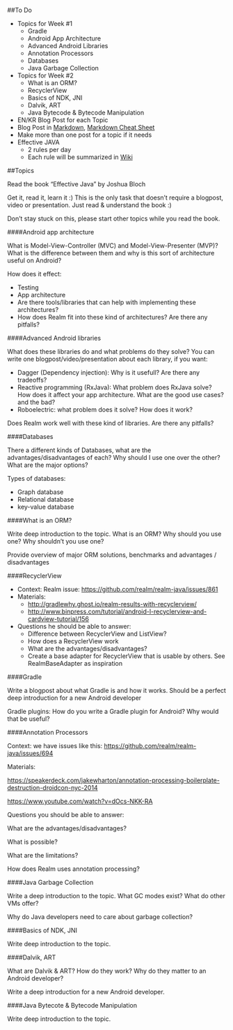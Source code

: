 ##To Do

  * Topics for Week #1
    * Gradle
    * Android App Architecture
    * Advanced Android Libraries
    * Annotation Processors
    * Databases
    * Java Garbage Collection
  * Topics for Week #2
    * What is an ORM?
    * RecyclerView
    * Basics of NDK, JNI
    * Dalvik, ART
    * Java Bytecode & Bytecode Manipulation
  * EN/KR Blog Post for each Topic
  * Blog Post in [Markdown](http://daringfireball.net/projects/markdown/), [Markdown Cheat Sheet](https://github.com/adam-p/markdown-here/wiki/Markdown-Cheatsheet)
  * Make more than one post for a topic if it needs
  * Effective JAVA
    * 2 rules per day
    * Each rule will be summarized in [Wiki](https://github.com/TheFinestArtist/Relam-JAVA-Android-Learning/wiki)

##Topics

Read the book “Effective Java” by Joshua Bloch

Get it, read it, learn it :) This is the only task that doesn’t require a blogpost, video or presentation. Just read & understand the book :)

Don’t stay stuck on this, please start other topics while you read the book.


####Android app architecture

What is Model-View-Controller (MVC) and Model-View-Presenter (MVP)? What is the difference between them and why is this sort of architecture useful on Android?

How does it effect:

  * Testing
  * App architecture
  * Are there tools/libraries that can help with implementing these architectures?
  * How does Realm fit into these kind of architectures? Are there any pitfalls?


####Advanced Android libraries

What does these libraries do and what problems do they solve? You can write one blogpost/video/presentation about each library, if you want:

  * Dagger (Dependency injection): Why is it usefull? Are there any tradeoffs?
  * Reactive programming (RxJava): What problem does RxJava solve? How does it affect your app architecture. What are the good use cases? and the bad?
  * Roboelectric: what problem does it solve? How does it work?

Does Realm work well with these kind of libraries. Are there any pitfalls?


####Databases

There a different kinds of Databases, what are the advantages/disadvantages of each?  Why should I use one over the other? What are the major options?

Types of databases:

  * Graph database
  * Relational database
  * key-value database


####What is an ORM?

Write deep introduction to the topic. What is an ORM? Why should you use one? Why shouldn’t you use one?

Provide overview of major ORM solutions, benchmarks and advantages / disadvantages


####RecyclerView

  * Context: Realm issue: https://github.com/realm/realm-java/issues/861
  * Materials:
    * http://gradlewhy.ghost.io/realm-results-with-recyclerview/
    * http://www.binpress.com/tutorial/android-l-recyclerview-and-cardview-tutorial/156
  * Questions he should be able to answer:
    * Difference between RecyclerView and ListView?
    * How does a RecyclerView work
    * What are the advantages/disadvantages?
    * Create a base adapter for RecyclerView that is usable by others. See RealmBaseAdapter as inspiration


####Gradle

Write a blogpost about what Gradle is and how it works. Should be a perfect deep introduction for a new Android developer

Gradle plugins: How do you write a Gradle plugin for Android? Why would that be useful?


####Annotation Processors

Context: we have issues like this: https://github.com/realm/realm-java/issues/694

Materials:

https://speakerdeck.com/jakewharton/annotation-processing-boilerplate-destruction-droidcon-nyc-2014

https://www.youtube.com/watch?v=dOcs-NKK-RA

Questions you should be able to answer:

What are the advantages/disadvantages?

What is possible?

What are the limitations?

How does Realm uses annotation processing?


####Java Garbage Collection

Write a deep introduction to the topic. What GC modes exist? What do other VMs offer?

Why do Java developers need to care about garbage collection?


####Basics of NDK, JNI

Write deep introduction to the topic.


####Dalvik, ART

What are Dalvik & ART? How do they work? Why do they matter to an Android developer?

Write a deep introduction for a new Android developer.


####Java Bytecote & Bytecode Manipulation

Write deep introduction to the topic.
